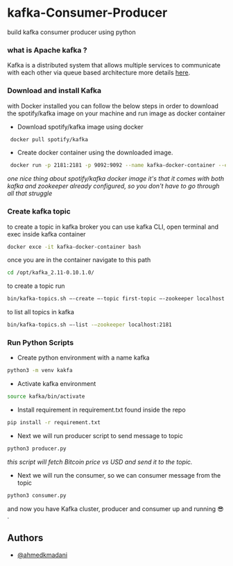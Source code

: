 # kafka-Consumer-Producer
build kafka consumer producer using python

### what is Apache kafka ?

Kafka is a distributed system that allows multiple services to communicate with each other via queue based
architecture more details [here](https://kafka.apache.org/documentation/#quickstart).

### Download and install Kafka

with Docker installed you can follow the below steps in order to download the spotify/kafka image on your machine and run image as docker container

- Download spotify/kafka image using docker 
 
 ```bash 
  docker pull spotify/kafka
  ```

- Create docker container using the downloaded image.

``` bash
 docker run -p 2181:2181 -p 9092:9092 --name kafka-docker-container --env ADVERTISED_HOST=127.0.0.1 --env ADVERTISED_PORT=9092 spotify/kafka
  ```


_one nice thing about spotify/kafka docker image it's that it comes with both kafka and zookeeper already configured,
so you don't have to go through all that struggle_ 

### Create kafka topic

to create a topic in kafka broker you can use kafka CLI, open terminal and exec inside kafka container 
```bash
docker exce -it kafka-docker-container bash
```

once you are in the container navigate to this path 

``` bash
cd /opt/kafka_2.11-0.10.1.0/
```

to create a topic run 

``` bash
bin/kafka-topics.sh —-create —-topic first-topic —-zookeeper localhost:2181 —-partitions 1 —-replication-factor 1
```

to list all topics in kafka

``` bash
bin/kafka-topics.sh —-list -—zookeeper localhost:2181
```

### Run Python Scripts

- Create python environment with a name kafka

```bash
python3 -m venv kakfa
```


- Activate kafka environment

``` bash
source kafka/bin/activate
```

- Install requirement in requirement.txt found inside the repo

``` bash
pip install -r requirement.txt
```

- Next we will run producer script to send message to topic

```bash
python3 producer.py
```

 _this script will fetch Bitcoin price vs USD and send it to the topic._
 
- Next we will run the consumer, so we can consumer message from the topic

``` bash 
python3 consumer.py
```

and now you have Kafka cluster, producer and consumer up and running :sunglasses: .

## Authors

- [@ahmedkmadani](https://www.github.com/ahmedkmadani)